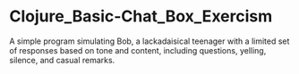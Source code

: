# Clojure_Basic-Chat_Box_Exercism
A simple program simulating Bob, a lackadaisical teenager with a limited set of responses based on tone and content, including questions, yelling, silence, and casual remarks.
